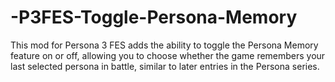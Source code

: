 # -P3FES-Toggle-Persona-Memory
 This mod for Persona 3 FES adds the ability to toggle the Persona Memory feature on or off, allowing you to choose whether the game remembers your last selected persona in battle, similar to later entries in the Persona series.
